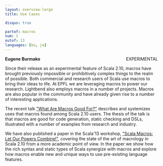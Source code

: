 ```yaml
---
layout: overview-large
title: Use Cases

disqus: true

partof: macros
num: 1
outof: 13
languages: [ko, ja]
---
```


<span class="label warning" style="float: right;">EXPERIMENTAL</span>

**Eugene Burmako**

Since their release as an experimental feature of Scala 2.10, macros have brought previously impossible or prohibitively complex things
to the realm of possible. Both commercial and research users of Scala use macros to bring their ideas to life.
At EPFL we are leveraging macros to power our research. Lightbend also employs macros in a number of projects.
Macros are also popular in the community and have already given rise to a number of interesting applications.

The recent talk ["What Are Macros Good For?"](http://scalamacros.org/paperstalks/2013-07-17-WhatAreMacrosGoodFor.pdf)
describes and systemizes uses that macros found among Scala 2.10 users. The thesis of the talk is that macros are good for
code generation, static checking and DSLs, illustrated with a number of examples from research and industry.

We have also published a paper in the Scala'13 workshop,
["Scala Macros: Let Our Powers Combine!"](http://scalamacros.org/paperstalks/2013-04-22-LetOurPowersCombine.pdf),
covering the state of the art of macrology in Scala 2.10 from a more academic point of view.
In the paper we show how the rich syntax and static types of Scala synergize with macros and
explore how macros enable new and unique ways to use pre-existing language features.
